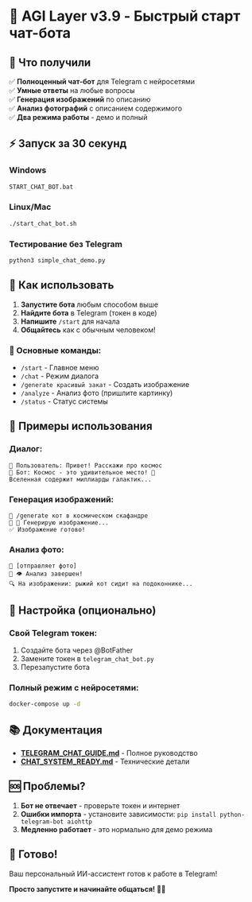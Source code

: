 # 🚀 AGI Layer v3.9 - Быстрый старт чат-бота

## 🎯 Что получили

✅ **Полноценный чат-бот** для Telegram с нейросетями  
✅ **Умные ответы** на любые вопросы  
✅ **Генерация изображений** по описанию  
✅ **Анализ фотографий** с описанием содержимого  
✅ **Два режима работы** - демо и полный  

## ⚡ Запуск за 30 секунд

### Windows
```bash
START_CHAT_BOT.bat
```

### Linux/Mac
```bash
./start_chat_bot.sh
```

### Тестирование без Telegram
```bash
python3 simple_chat_demo.py
```

## 💬 Как использовать

1. **Запустите бота** любым способом выше
2. **Найдите бота** в Telegram (токен в коде)
3. **Напишите** `/start` для начала
4. **Общайтесь** как с обычным человеком!

### 🎯 Основные команды:
- `/start` - Главное меню
- `/chat` - Режим диалога
- `/generate красивый закат` - Создать изображение
- `/analyze` - Анализ фото (пришлите картинку)
- `/status` - Статус системы

## 🎨 Примеры использования

### Диалог:
```
👤 Пользователь: Привет! Расскажи про космос
🤖 Бот: Космос - это удивительное место! 🌌
Вселенная содержит миллиарды галактик...
```

### Генерация изображений:
```
👤 /generate кот в космическом скафандре
🤖 🎨 Генерирую изображение...
✅ Изображение готово!
```

### Анализ фото:
```
👤 [отправляет фото]
🤖 👁️ Анализ завершен!
🔍 На изображении: рыжий кот сидит на подоконнике...
```

## 🔧 Настройка (опционально)

### Свой Telegram токен:
1. Создайте бота через @BotFather
2. Замените токен в `telegram_chat_bot.py`
3. Перезапустите бота

### Полный режим с нейросетями:
```bash
docker-compose up -d
```

## 📚 Документация

- **[TELEGRAM_CHAT_GUIDE.md](TELEGRAM_CHAT_GUIDE.md)** - Полное руководство
- **[CHAT_SYSTEM_READY.md](CHAT_SYSTEM_READY.md)** - Технические детали

## 🆘 Проблемы?

1. **Бот не отвечает** - проверьте токен и интернет
2. **Ошибки импорта** - установите зависимости: `pip install python-telegram-bot aiohttp`
3. **Медленно работает** - это нормально для демо режима

## 🎉 Готово!

Ваш персональный ИИ-ассистент готов к работе в Telegram! 

**Просто запустите и начинайте общаться! 🤖✨**